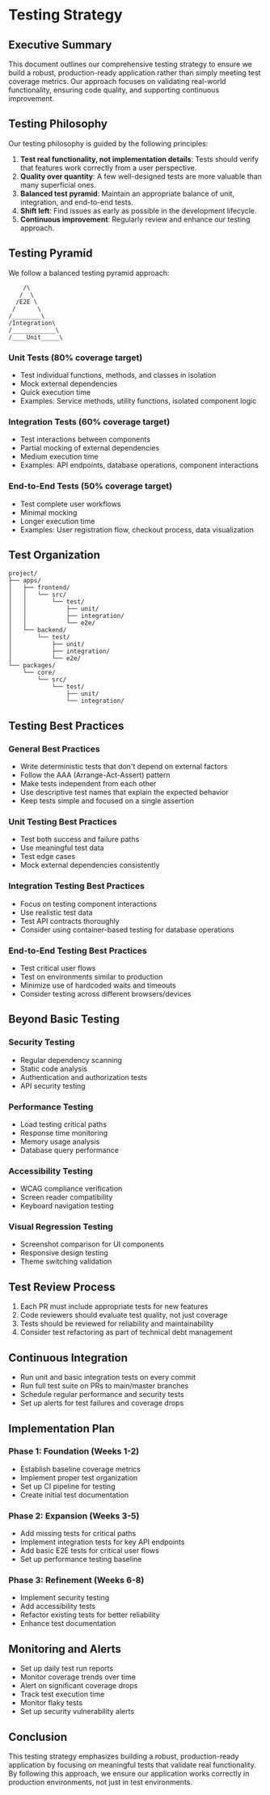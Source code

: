 # Testing Strategy

## Executive Summary

This document outlines our comprehensive testing strategy to ensure we build a robust, production-ready application rather than simply meeting test coverage metrics. Our approach focuses on validating real-world functionality, ensuring code quality, and supporting continuous improvement.

## Testing Philosophy

Our testing philosophy is guided by the following principles:

1. **Test real functionality, not implementation details**: Tests should verify that features work correctly from a user perspective.
2. **Quality over quantity**: A few well-designed tests are more valuable than many superficial ones.
3. **Balanced test pyramid**: Maintain an appropriate balance of unit, integration, and end-to-end tests.
4. **Shift left**: Find issues as early as possible in the development lifecycle.
5. **Continuous improvement**: Regularly review and enhance our testing approach.

## Testing Pyramid

We follow a balanced testing pyramid approach:

```
    /\
   /  \
  /E2E \
 /      \
/________\
/Integration\
/____________\
/____Unit_____\
```

### Unit Tests (80% coverage target)
- Test individual functions, methods, and classes in isolation
- Mock external dependencies
- Quick execution time
- Examples: Service methods, utility functions, isolated component logic

### Integration Tests (60% coverage target)
- Test interactions between components
- Partial mocking of external dependencies
- Medium execution time
- Examples: API endpoints, database operations, component interactions

### End-to-End Tests (50% coverage target)
- Test complete user workflows
- Minimal mocking
- Longer execution time
- Examples: User registration flow, checkout process, data visualization

## Test Organization

```
project/
├── apps/
│   ├── frontend/
│   │   └── src/
│   │       └── test/
│   │           ├── unit/
│   │           ├── integration/
│   │           └── e2e/
│   └── backend/
│       └── test/
│           ├── unit/
│           ├── integration/
│           └── e2e/
└── packages/
    └── core/
        └── src/
            └── test/
                ├── unit/
                └── integration/
```

## Testing Best Practices

### General Best Practices
- Write deterministic tests that don't depend on external factors
- Follow the AAA (Arrange-Act-Assert) pattern
- Make tests independent from each other
- Use descriptive test names that explain the expected behavior
- Keep tests simple and focused on a single assertion

### Unit Testing Best Practices
- Test both success and failure paths
- Use meaningful test data
- Test edge cases
- Mock external dependencies consistently

### Integration Testing Best Practices
- Focus on testing component interactions
- Use realistic test data
- Test API contracts thoroughly
- Consider using container-based testing for database operations

### End-to-End Testing Best Practices
- Test critical user flows
- Test on environments similar to production
- Minimize use of hardcoded waits and timeouts
- Consider testing across different browsers/devices

## Beyond Basic Testing

### Security Testing
- Regular dependency scanning
- Static code analysis
- Authentication and authorization tests
- API security testing

### Performance Testing
- Load testing critical paths
- Response time monitoring
- Memory usage analysis
- Database query performance

### Accessibility Testing
- WCAG compliance verification
- Screen reader compatibility
- Keyboard navigation testing

### Visual Regression Testing
- Screenshot comparison for UI components
- Responsive design testing
- Theme switching validation

## Test Review Process

1. Each PR must include appropriate tests for new features
2. Code reviewers should evaluate test quality, not just coverage
3. Tests should be reviewed for reliability and maintainability
4. Consider test refactoring as part of technical debt management

## Continuous Integration

- Run unit and basic integration tests on every commit
- Run full test suite on PRs to main/master branches
- Schedule regular performance and security tests
- Set up alerts for test failures and coverage drops

## Implementation Plan

### Phase 1: Foundation (Weeks 1-2)
- Establish baseline coverage metrics
- Implement proper test organization
- Set up CI pipeline for testing
- Create initial test documentation

### Phase 2: Expansion (Weeks 3-5)
- Add missing tests for critical paths
- Implement integration tests for key API endpoints
- Add basic E2E tests for critical user flows
- Set up performance testing baseline

### Phase 3: Refinement (Weeks 6-8)
- Implement security testing
- Add accessibility tests
- Refactor existing tests for better reliability
- Enhance test documentation

## Monitoring and Alerts

- Set up daily test run reports
- Monitor coverage trends over time
- Alert on significant coverage drops
- Track test execution time
- Monitor flaky tests
- Set up security vulnerability alerts

## Conclusion

This testing strategy emphasizes building a robust, production-ready application by focusing on meaningful tests that validate real functionality. By following this approach, we ensure our application works correctly in production environments, not just in test environments.